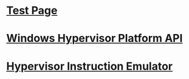 # [Test Page](index.md)
# [Windows Hypervisor Platform API](./hypervisor-platform/hypervisor-platform.md)
# [Hypervisor Instruction Emulator](./hypervisor-instruction-emulator/hypervisor-instruction-emulator.md)